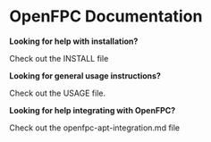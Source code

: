 OpenFPC Documentation
======================

**Looking for help with installation?**

Check out the INSTALL file

**Looking for general usage instructions?**

Check out the USAGE file.

**Looking for help integrating with OpenFPC?**

Check out the openfpc-apt-integration.md file



